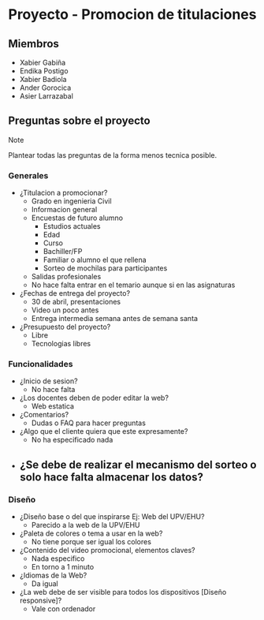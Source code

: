 # Proyecto - Promocion de titulaciones

## Miembros

- Xabier Gabiña
- Endika Postigo
- Xabier Badiola
- Ander Gorocica
- Asier Larrazabal

## Preguntas sobre el proyecto

> [!NOTE]
> Plantear todas las preguntas de la forma menos tecnica posible.

### Generales

- ¿Titulacion a promocionar?
  - Grado en ingenieria Civil
  - Informacion general
  - Encuestas de futuro alumno
    - Estudios actuales
    - Edad
    - Curso
    - Bachiller/FP
    - Familiar o alumno el que rellena
    - Sorteo de mochilas para participantes
  - Salidas profesionales
  - No hace falta entrar en el temario aunque si en las asignaturas
- ¿Fechas de entrega del proyecto?
  - 30 de abril, presentaciones
  - Video un poco antes
  - Entrega intermedia semana antes de semana santa
- ¿Presupuesto del proyecto?
  - Libre
  - Tecnologias libres

### Funcionalidades

- ¿Inicio de sesion?
    - No hace falta
- ¿Los docentes deben de poder editar la web?
  - Web estatica
- ¿Comentarios?
  - Dudas o FAQ para hacer preguntas
- ¿Algo que el cliente quiera que este expresamente?
  - No ha especificado nada
- ¿Se debe de realizar el mecanismo del sorteo o solo hace falta almacenar los datos?
  - 

### Diseño

- ¿Diseño base o del que inspirarse Ej: Web del UPV/EHU?
  - Parecido a la web de la UPV/EHU
- ¿Paleta de colores o tema a usar en la web?
  - No tiene porque ser igual los colores
- ¿Contenido del video promocional, elementos claves?
  - Nada especifico
  - En torno a 1 minuto
- ¿Idiomas de la Web?
  - Da igual
- ¿La web debe de ser visible para todos los dispositivos [Diseño responsive]?
  - Vale con ordenador
